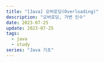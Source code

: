 ```yaml
---
title: "[Java] 오버로딩(Overloading)"
description: "오버로딩, 가변 인수"
date: 2023-07-25
update: 2023-07-25
tags:
  - java
  - study
series: "Java 기초"
---
```

